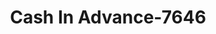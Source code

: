 ---
f_zip-code: 96819
f_state-code: HI
title: Cash In Advance-7646
f_phone: 808-853-2324
f_city-only: Honolulu
f_address: 2028 Dillingham Blvd Honolulu
f_location-unique-id: '7646'
slug: cash-in-advance-7646
updated-on: '2024-05-30T13:46:58.046Z'
created-on: '2024-05-30T13:36:59.803Z'
published-on: '2024-05-30T13:54:32.469Z'
f_city-state: cms/city/honolulu-hi.md
f_company: cms/company/cash-in-advance.md
f_state: cms/state/hawaii.md
layout: '[payday-loan].html'
tags: payday-loan
---